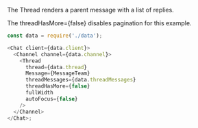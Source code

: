 The Thread renders a parent message with a list of replies.

The threadHasMore={false} disables pagination for this example.

```js
const data = require('./data');

<Chat client={data.client}>
  <Channel channel={data.channel}>
    <Thread
      thread={data.thread}
      Message={MessageTeam}
      threadMessages={data.threadMessages}
      threadHasMore={false}
      fullWidth
      autoFocus={false}
    />
  </Channel>
</Chat>;
```
